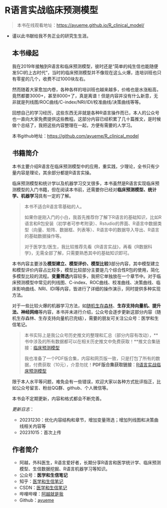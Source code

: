 # R语言实战临床预测模型

> 本书在线观看地址：https://ayueme.github.io/R_clinical_model/

- 谨以此书献给我不务正业的研究生生涯。

  ## 本书缘起

  我在2019年接触到R语言和临床预测模型，彼时还是“简单的纯生信也能随便发SCI的上古时代”，当时的临床预测模型并不像现在这么火爆，连培训班也只有零星的几个，收费不过1000块左右。

  然而随着大家愈加内卷，各种各样的培训班也越来越多，价格也是水涨船高，竟然都要3000+，甚至8000+了，真是离谱！但是内容并没有什么新意，无非就是列线图/ROC曲线/C-index/NRI/IDI/校准曲线/决策曲线等等。

  回想自己的学习经历，这些东西无非就是各种R语言操作而已，本人的公众号也一直向大家免费提供这些教程。这部分内容已经积累了几十篇推文，是时候做个总结了，我把这些内容整理在一起，方便有需要的人学习。

  本书github地址：https://github.com/ayueme/R_clinical_model

  ## 书籍简介

  本书主要介绍R语言在临床预测模型中的应用，重实践，少理论，全书只有少量内容是理论，其余部分都是R语言实操。

  临床预测模型和统计学以及机器学习交叉很多，本书虽然是R语言实现临床预测模型的入门书籍，但在阅读本书前，还需要你已经对**临床预测模型、统计学、机器学习**具有一定的了解。

  >
  > 本书不适合R语言零基础的人。
  >
  > 如果你是刚入门的小白，我首先推荐你了解下R语言的基础知识，比如R语言和R包安装（初学者可参考附录）、Rstudio的界面、R语言中数据类型（向量、矩阵、数据框、列表等）、R语言中的数据导入导出、R语言的基础数据操作等。
  >
  > 对于医学生/医生，我比较推荐先看《R语言实战》，再看《R数据科学》，无需全部了解，只需要熟悉其中的基础知识即可。
  >

  本书内容主要涉及**模型建立、模型评价、模型比较**3部分内容，其中模型建立和模型评价内容占比较多，模型比较部分主要是几个综合性R包的使用，简化多模型比较的流程。**变量筛选**内容较多，我把它单独放在一个章节中。对于临床预测模型中常见的列线图、C-index、ROC曲线、校准曲线、决策曲线、临床影响曲线、NRI、IDI等内容，皆进行了详细的操作演示，同时提供多种实现方法。

  对于一些比较火爆的机器学习方法，如[随机生存森林](https://mp.weixin.qq.com/mp/appmsgalbum?__biz=MzUzOTQzNzU0NA==&action=getalbum&album_id=2699591889800560640&from_itemidx=1&from_msgid=2247500351&scene=173&subscene=&sessionid=svr_c7db21a769f&enterid=1703484864&count=3&nolastread=1#wechat_redirect)、**生存支持向量机、提升法、神经网络**等内容，本书并未进行介绍，公众号会逐步更新这部分内容（随机生存森林、生存支持向量机已完结），需要的朋友可关注公众号：医学和生信笔记。

  >
  > 本书实际上是我公众号历史推文的整理和汇总（部分内容有改动），**书中涉及的所有数据都可以在相关历史推文中免费获取！**推文合集链接：[临床预测模型](https://mp.weixin.qq.com/mp/appmsgalbum?__biz=MzUzOTQzNzU0NA==&action=getalbum&album_id=2393825487539191816&scene=173&from_msgid=2247495829&from_itemidx=1&count=3&nolastread=1#wechat_redirect)
  >
  > 我也准备了一个PDF版合集，内容和网页版一致，只是打包了所有的数据，付费获取（10元），介意勿扰！**PDF版合集获取链接**：[R语言实战临床预测模型](https://mp.weixin.qq.com/s/Sx7onA339TYSxIF6Bi6JTw)

  限于本人水平等问题，难免会有一些错误，欢迎大家以各种方式批评指正，比如公众号留言、粉丝QQ群、github、个人微信等。

  本书会不定期更新，内容和格式都会不断完善。

  *更新日志*：

  - 20231230：优化内容结构和章节，增加变量筛选；增加列线图和决策曲线相关内容等
  - 20231015：首次上传

  ## 作者简介

  - 阿越，外科医生，R语言爱好者，长期分享R语言和医学统计学、临床预测模型、生信数据挖掘、R语言机器学习等知识。
  - 公众号：**医学和生信笔记**
  - 知乎：[医学和生信笔记](https://www.zhihu.com/people/li-xiao-yue-65-90)
  - CSDN：[医学和生信笔记](https://blog.csdn.net/Ayue0616)
  - 哔哩哔哩：[阿越就是我](https://space.bilibili.com/42460432)
  - Github：[ayueme](https://github.com/ayueme)
